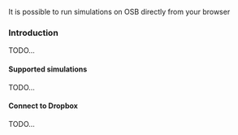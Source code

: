 It is possible to run simulations on OSB directly from your browser

### Introduction

TODO...

#### Supported simulations

TODO...

#### Connect to Dropbox

TODO...

